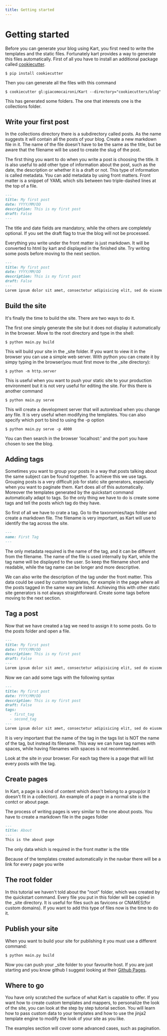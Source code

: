 ```yaml
---
title: Getting started
---
```


# Getting started

Before you can generate your blog using Kart, you first need to write the templates and the static files. Fortunately kart provides a way to generate this files automatically. First of all you have to install an additional package called [cookiecutter](https://cookiecutter.readthedocs.io/).

```shell-session
$ pip install cookiecutter
```

Then you can generate all the files with this command

```shell-session
$ cookiecutter gl:giacomocaironi/Kart --directory="cookiecutters/blog"
```

This has generated some folders. The one that interests one is the collections folder.

## Write your first post

In the collections directory there is a subdirectory called posts. As the name suggests it will contain all the posts of your blog. Create a new markdown file in it. The name of the file doesn't have to be the same as the title, but be aware that the filename will be used to create the slug of the post.

The first thing you want to do when you write a post is choosing the title. It is also useful to add other type of information about the post, such as the date, the description or whether it is a draft or not. This type of information is called metadata. You can add metadata by using front matters. Front matter is a snippet of YAML which sits between two triple-dashed lines at the top of a file.

```markdown
---
title: My first post
date: YYYY/MM/DD
description: This is my first post
draft: False
---
```
The title and date fields are mandatory, while the others are completely optional. If you set the draft flag to true the blog will not be processed.

Everything you write under the front matter is just markdown. It will be converted to html by kart and displayed in the finished site. Try writing some posts before moving to the next section.

```markdown
---
title: My first post
date: YYYY/MM/DD
description: This is my first post
draft: False
---
Lorem ipsum dolor sit amet, consectetur adipisicing elit, sed do eiusmod tempor incididunt ut labore et dolore magna aliqua. Ut enim ad minim veniam, quis nostrud exercitation ullamco laboris nisi ut aliquip ex ea commodo consequat. Duis aute irure dolor in reprehenderit in voluptate velit esse cillum dolore eu fugiat nulla pariatur. Excepteur sint occaecat cupidatat non proident, sunt in culpa qui officia deserunt mollit anim id est laborum.
```

## Build the site

It's finally the time to build the site. There are two ways to do it.

The first one simply generate the site but it does not display it automatically in the browser. Move to the root directory and type in the shell:

```shell-session
$ python main.py build
```

This will build your site in the \_site folder. If you want to view it in the browser you can use a simple web server. With python you can create it by simpy typing in the browser(you must first move to the \_site directory):

```shell-session
$ python -m http.server
```

This is useful when you want to push your static site to your production environment but it is not very useful for editing the site. For this there is another command

```shell-session
$ python main.py serve
```

This will create a development server that will autoreload when you change any file. It is very useful when modifying the templates. You can also specify which port to bind to using the -p option

```shell-session
$ python main.py serve -p 4000
```
You can then search in the browser 'localhost:' and the port you have chosen to see the blog.

## Adding tags

Sometimes you want to group your posts in a way that posts talking about the same subject can be found together. To achieve this we use tags.
Grouping posts is a very difficult job for static site generators, especially when you want to paginate them. Kart does all of this automatically. Moreover the templates generated by the quickstart command automatically adapt to tags. So the only thing we have to do is create some tags and tell the posts which tag do they have.

So first of all we have to crate a tag. Go to the taxonomies/tags folder and create a markdown file. The filename is very important, as Kart will use to identify the tag across the site.

```markdown
---
name: First Tag
---
```

The only metadata required is the name of the tag, and it can be different from the filename. The name of the file is used internally by Kart, while the tag name will be displayed to the user. So keep the filename short and readable, while the tag name can be longer and more descriptive.

We can also write the description of the tag under the front matter. This data could be used by custom templates, for example in the page where all the posts tagged in the same way are listed. Achieving this with other static site generators is not always straightforward. Create some tags before moving to the next section.

## Tag a post
Now that we have created a tag we need to assign it to some posts. Go to the posts folder and open a file.
```markdown
---
title: My first post
date: YYYY/MM/DD
description: This is my first post
draft: False
---
Lorem ipsum dolor sit amet, consectetur adipisicing elit, sed do eiusmod tempor incididunt ut labore et dolore magna aliqua. Ut enim ad minim veniam, quis nostrud exercitation ullamco laboris nisi ut aliquip ex ea commodo consequat. Duis aute irure dolor in reprehenderit in voluptate velit esse cillum dolore eu fugiat nulla pariatur. Excepteur sint occaecat cupidatat non proident, sunt in culpa qui officia deserunt mollit anim id est laborum.
```
Now we can add some tags with the following syntax
```markdown
---
title: My first post
date: YYYY/MM/DD
description: This is my first post
draft: False
tags:
  - first_tag
  - second_tag
---
Lorem ipsum dolor sit amet, consectetur adipisicing elit, sed do eiusmod tempor incididunt ut labore et dolore magna aliqua. Ut enim ad minim veniam, quis nostrud exercitation ullamco laboris nisi ut aliquip ex ea commodo consequat. Duis aute irure dolor in reprehenderit in voluptate velit esse cillum dolore eu fugiat nulla pariatur. Excepteur sint occaecat cupidatat non proident, sunt in culpa qui officia deserunt mollit anim id est laborum.
```
It is very important that the name of the tag in the tags list is NOT the name of the tag, but instead its filename. This way we can have tag names with spaces, while having filenames with spaces is not recommended.

Look at the site in your browser. For each tag there is a page that will list every posts with the tag.

## Create pages

In Kart, a page is a kind of content which desn't belong to a group(or it doesn't fit in a collection). An example of a page in a normal site is the contct or about page.

The process of writing pages is very similar to the one about posts. You have to create a markdown file in the pages folder

```markdown
---
title: About
---
This is the about page
```
The only data which is required in the front matter is the title

Because of the  templates created automatically in the navbar there will be a link for every page you write

## The root folder

In this tutorial we haven't told about the "root" folder, which was created by the quickstart command. Every file you put in this folder will be copied in the \_site directory. It is useful for files such as favicons or CNAMES(for custom domains). If you want to add this type of files now is the time to do it.

## Publish your site

When you want to build your site for publishing it you must use a different command:

```shell-session
$ python main.py build
```

Now you can push your \_site folder to your favourite host. If you are just starting and you know github I suggest looking at their [Github Pages](https://pages.github.com/).

## Where to go

You have only scratched the surface of what Kart is capable to offer. If you want how to create custom templates and mappers, to personalize the look of the site, you can look at the step by step tutorial section. You will learn how to pass custom data to your templates and how to use the jinja2 template engine to modify the look of your site as you like.

The examples section will cover some advanced cases, such as pagination.
